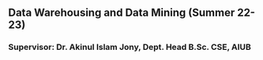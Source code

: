 ## Data Warehousing and Data Mining (Summer 22-23)
### Supervisor: Dr. Akinul Islam Jony, Dept. Head B.Sc. CSE, AIUB
